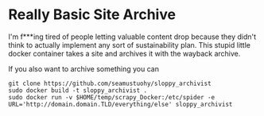 # Really Basic Site Archive

I'm f***ing tired of people letting valuable content drop because they didn't think to actually implement any sort of sustainability plan. This stupid little docker container takes a site and archives it with the wayback archive.

If you also want to archive something you can


```
git clone https://github.com/seamustuohy/sloppy_archivist
sudo docker build -t sloppy_archivist .
sudo docker run -v $HOME/temp/scrapy_Docker:/etc/spider -e URL='http://domain.domain.TLD/everything/else' sloppy_archivist
```
